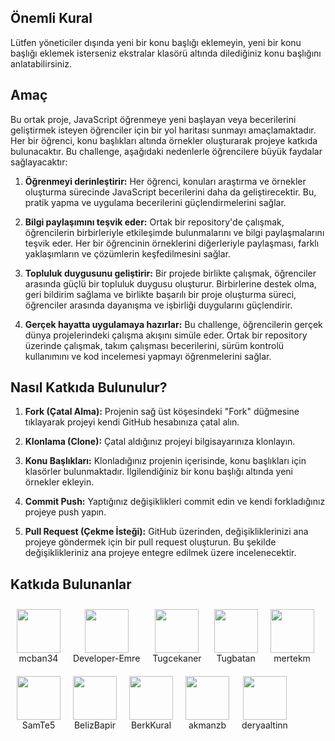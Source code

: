 ## Önemli Kural
Lütfen yöneticiler dışında yeni bir konu başlığı eklemeyin, yeni bir konu başlığı eklemek isterseniz ekstralar klasörü altında dilediğiniz konu başlığını anlatabilirsiniz.

## Amaç

Bu ortak proje, JavaScript öğrenmeye yeni başlayan veya becerilerini geliştirmek isteyen öğrenciler için bir yol haritası sunmayı amaçlamaktadır. Her bir öğrenci, konu başlıkları altında örnekler oluşturarak projeye katkıda bulunacaktır. Bu challenge, aşağıdaki nedenlerle öğrencilere büyük faydalar sağlayacaktır:

1. **Öğrenmeyi derinleştirir:** Her öğrenci, konuları araştırma ve örnekler oluşturma sürecinde JavaScript becerilerini daha da geliştirecektir. Bu, pratik yapma ve uygulama becerilerini güçlendirmelerini sağlar.

2. **Bilgi paylaşımını teşvik eder:** Ortak bir repository'de çalışmak, öğrencilerin birbirleriyle etkileşimde bulunmalarını ve bilgi paylaşmalarını teşvik eder. Her bir öğrencinin örneklerini diğerleriyle paylaşması, farklı yaklaşımların ve çözümlerin keşfedilmesini sağlar.

3. **Topluluk duygusunu geliştirir:** Bir projede birlikte çalışmak, öğrenciler arasında güçlü bir topluluk duygusu oluşturur. Birbirlerine destek olma, geri bildirim sağlama ve birlikte başarılı bir proje oluşturma süreci, öğrenciler arasında dayanışma ve işbirliği duygularını güçlendirir.

4. **Gerçek hayatta uygulamaya hazırlar:** Bu challenge, öğrencilerin gerçek dünya projelerindeki çalışma akışını simüle eder. Ortak bir repository üzerinde çalışmak, takım çalışması becerilerini, sürüm kontrolü kullanımını ve kod incelemesi yapmayı öğrenmelerini sağlar.

## Nasıl Katkıda Bulunulur?

1. **Fork (Çatal Alma):** Projenin sağ üst köşesindeki "Fork" düğmesine tıklayarak projeyi kendi GitHub hesabınıza çatal alın.

2. **Klonlama (Clone):** Çatal aldığınız projeyi bilgisayarınıza klonlayın.

3. **Konu Başlıkları:** Klonladığınız projenin içerisinde, konu başlıkları için klasörler bulunmaktadır. İlgilendiğiniz bir konu başlığı altında yeni örnekler ekleyin.

4. **Commit Push:** Yaptığınız değişiklikleri commit edin ve kendi forkladığınız projeye push yapın.

5. **Pull Request (Çekme İsteği):** GitHub üzerinden, değişikliklerinizi ana projeye göndermek için bir pull request oluşturun. Bu şekilde değişiklikleriniz ana projeye entegre edilmek üzere incelenecektir. 

## Katkıda Bulunanlar

<div style="display: flex; flex-wrap: wrap;">
  <div style="display: flex; flex-direction: column; align-items: center; margin: 10px;">
    <img src="https://avatars.githubusercontent.com/u/74604824?v=4" width="70" height="70">
    <span style="text-align: center;">mcban34</span>
  </div>
  <div style="display: flex; flex-direction: column; align-items: center; margin: 10px;">
    <img src="https://avatars.githubusercontent.com/u/117117219?v=4" width="70" height="70">
    <span style="text-align: center;">Developer-Emre</span>
  </div>
  <div style="display: flex; flex-direction: column; align-items: center; margin: 10px;">
    <img src="https://avatars.githubusercontent.com/u/118681134?v=4" width="70" height="70">
    <span style="text-align: center;">Tugcekaner</span>
  </div>
  <div style="display: flex; flex-direction: column; align-items: center; margin: 10px;">
    <img src="https://avatars.githubusercontent.com/u/136821107?v=4" width="70" height="70">
    <span style="text-align: center;">Tugbatan</span>
  </div>
  <div style="display: flex; flex-direction: column; align-items: center; margin: 10px;">
    <img src="https://avatars.githubusercontent.com/u/129194516?v=4" width="70" height="70">
    <span style="text-align: center;">mertekm</span>
  </div>
  <div style="display: flex; flex-direction: column; align-items: center; margin: 10px;">
    <img src="https://avatars.githubusercontent.com/u/121237044?v=4" width="70" height="70">
    <span style="text-align: center;">SamTe5</span>
  </div>
  <div style="display: flex; flex-direction: column; align-items: center; margin: 10px;">
    <img src="https://avatars.githubusercontent.com/u/96781324?v=4" width="70" height="70">
    <span style="text-align: center;">BelizBapir</span>
  </div>
  <div style="display: flex; flex-direction: column; align-items: center; margin: 10px;">
    <img src="https://avatars.githubusercontent.com/u/120274425?v=4" width="70" height="70">
    <span style="text-align: center;">BerkKural</span>
  </div>
  <div style="display: flex; flex-direction: column; align-items: center; margin: 10px;">
    <img src="https://avatars.githubusercontent.com/u/122961919?v=4" width="70" height="70">
    <span style="text-align: center;">akmanzb</span>
  </div>
  <div style="display: flex; flex-direction: column; align-items: center; margin: 10px;">
    <img src="https://avatars.githubusercontent.com/u/132843372?v=4" width="70" height="70">
    <span style="text-align: center;">deryaaltinn</span>
  </div>
</div>
